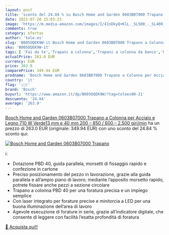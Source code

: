 ```yaml
---
layout: post
title: 'sconto del 24.84 % su Bosch Home and Garden 0603B07000 Trapano  '
date: 2021-07-20 15:03:23
image: 'https://m.media-amazon.com/images/I/41nDkyQ+KlL._SL500_._SL400_.jpg'
comments: true
category: ofertas
author: 'tole.es'
slug: 'B005OQEK9W-it Bosch Home and Garden 0603B07000 Trapano a Colonna per...'
sku: 'B005OQEK9W-it'
tags: [ 'Fai da te','Trapani a colonna','Trapani a colonna da banco','Utensili elettrici','Utensili elettrici e a mano','bosch', ]
actualPrice: 263.0 EUR
currency: EUR
price: 263.0
comparePrice: 349.94 EUR
prodname: 'Bosch Home and Garden 0603B07000 Trapano a Colonna per Acciaio e Legno  710 W  Verde13 mm e 40 mm  200 – 850 / 600 – 2.500 giri/min'
country: 'it'
flag: '🇮🇹'
brand: 'Bosch'
buyurl: 'https://www.amazon.it/dp/B005OQEK9W/?tag=tolees00-21'
descuento: '24.84'
average: '263.0'
---
```


[Bosch Home and Garden 0603B07000 Trapano a Colonna per Acciaio e Legno  710 W  Verde13 mm e 40 mm  200 – 850 / 600 – 2.500 giri/min](https://www.amazon.it/dp/B005OQEK9W/?tag=tolees00-21) ha un prezzo di 263.0 EUR (originale: 349.94 EUR) con uno sconto del 24.84 % sconto qui:

[![Bosch Home and Garden 0603B07000 Trapano](https://m.media-amazon.com/images/I/41nDkyQ+KlL._SL500_._SL400_.jpg)](https://www.amazon.it/dp/B005OQEK9W/?tag=tolees00-21)

ℹ️:

- Dotazione PBD 40, guida parallela, morsetti di fissaggio rapido e confezione in cartone
- Preciso posizionamento del pezzo in lavorazione, grazie alla guida parallela e all’ampio piano di lavoro; mediante l’apposito morsetto rapido, potrete fissare anche pezzi a sezione circolare
- Trapano a colonna PBD 40 per una foratura precisa e un impiego semplice
- Con laser integrato per forature precise e minitorcia a LED per una buona illuminazione dell’area di lavoro
- Agevole esecuzione di forature in serie, grazie all’indicatore digitale, che consente di leggere con facilità l’esatta profondità di foratura

[🛒 Acquista qui!!](https://www.amazon.it/dp/B005OQEK9W/?tag=tolees00-21)
